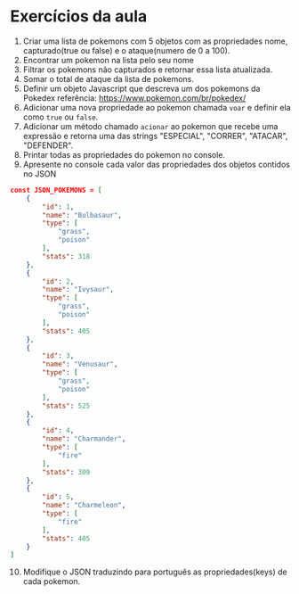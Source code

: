 # Exercícios da aula

1. Criar uma lista de pokemons com 5 objetos com as propriedades nome, capturado(true ou false) e o ataque(numero de 0 a 100).
2. Encontrar um pokemon na lista pelo seu nome
3. Filtrar os pokemons não capturados e retornar essa lista atualizada.
4. Somar o total de ataque da lista de pokemons.
5. Definir um objeto Javascript que descreva um dos pokemons da Pokedex referência: https://www.pokemon.com/br/pokedex/  
6. Adicionar uma nova propriedade ao pokemon chamada `voar` e definir ela como `true` ou `false`.
7. Adicionar um método chamado `acionar` ao pokemon que recebe uma expressão e retorna uma das strings "ESPECIAL", "CORRER", "ATACAR", "DEFENDER".
8. Printar todas as propriedades do pokemon no console.
9. Apresente no console cada valor das propriedades dos objetos contidos no JSON
```json
const JSON_POKEMONS = [
    {
        "id": 1,
        "name": "Bulbasaur",
        "type": [
            "grass",
            "poison"
        ],
        "stats": 318
    },
    {
        "id": 2,
        "name": "Ivysaur",
        "type": [
            "grass",
            "poison"
        ],
        "stats": 405
    },
    {
        "id": 3,
        "name": "Venusaur",
        "type": [
            "grass",
            "poison"
        ],
        "stats": 525
    },
    {
        "id": 4,
        "name": "Charmander",
        "type": [
            "fire"
        ],
        "stats": 309
    },
    {
        "id": 5,
        "name": "Charmeleon",
        "type": [
            "fire"
        ],
        "stats": 405
    }
]
```
10. Modifique o JSON traduzindo para português as propriedades(keys) de cada pokemon.
